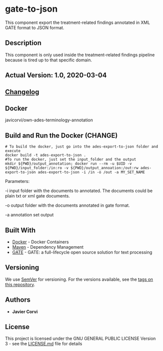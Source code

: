 # gate-to-json

This component export the treatment-related findings annotated in XML GATE format to JSON format.

## Description 

This component is only used inside the treatment-related findings pipeline because is tired up to that specific domain.

## Actual Version: 1.0, 2020-03-04
## [Changelog](https://gitlab.bsc.es/inb/etransafe/own-ades-terminology-annotation/blob/master/CHANGELOG) 
## Docker

javicorvi/own-ades-terminology-annotation

## Build and Run the Docker (CHANGE) 

	# To build the docker, just go into the ades-export-to-json folder and execute
	docker build -t ades-export-to-json .
	#To run the docker, just set the input_folder and the output
	mkdir ${PWD}/output_annotation; docker run --rm -u $UID -v ${PWD}/input_folder:/in:ro -v ${PWD}/output_annoation:/out:rw ades-export-to-json ades-export-to-json -i /in -o /out -a MY_SET_NAME	
Parameters:
<p>
-i input folder with the documents to annotated. The documents could be plain txt or xml gate documents.
</p>
<p>
-o output folder with the documents annotated in gate format.
</p>
<p>
-a annotation set output
</p>

## Built With

* [Docker](https://www.docker.com/) - Docker Containers
* [Maven](https://maven.apache.org/) - Dependency Management
* [GATE](https://gate.ac.uk/overview.html) - GATE: a full-lifecycle open source solution for text processing

## Versioning

We use [SemVer](http://semver.org/) for versioning. For the versions available, see the [tags on this repository](https://github.com/inab/docker-textmining-tools/edit/master/nlp-standard-preprocessing/tags). 

## Authors

* **Javier Corvi** 


## License

This project is licensed under the GNU GENERAL PUBLIC LICENSE Version 3 - see the [LICENSE.md](LICENSE.md) file for details
	
		

